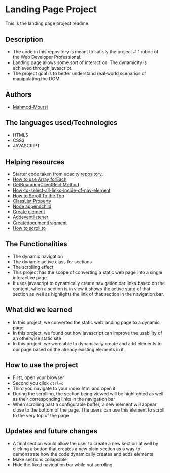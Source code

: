 # Landing Page Project

This is the landing page project readme.

## Description

- The code in this repository is meant to satisfy the project # 1 rubric of the Web Developer Professional.
- Landing page allows some sort of interaction. The dynamicity is achieved through javascript.
- The project goal is to better understand real-world scenarios of manipulating the DOM

## Authors

- [Mahmod-Moursi](https://github.com/Mahmod-Moursi)

## The languages used/Technologies

- HTML5
- CSS3
- JAVASCRIPT

## Helping resources

- Starter code taken from udacity [repository](https://github.com/udacity/fend/tree/refresh-2019/projects/landing-page).
- [How to use Array forEach](https://developer.mozilla.org/en-US/docs/Web/JavaScript/Reference/Global_Objects/Array/forEach)
- [GetBoundingClientRect Method](https://developer.mozilla.org/en-US/docs/Web/API/Element/getBoundingClientRect)
- [How-to-select-all-links-inside-of-nav-element](https://stackoverflow.com/questions/41085068/how-to-select-all-links-inside-of-nav-element)
- [How to Scroll To the Top](https://www.w3schools.com/howto/howto_js_scroll_to_top.asp)
- [ClassList Property](https://www.w3schools.com/jsref/prop_element_classlist.asp)
- [Node appendchild](https://www.w3schools.com/jsref/met_node_appendchild.asp)
- [Create element](https://www.w3schools.com/jsref/met_document_createelement.asp)
- [Addeventlistener](https://www.w3schools.com/jsref/met_element_addeventlistener.asp)
- [Createdocumentfragment](https://www.w3schools.com/JSREF/met_document_createdocumentfragment.asp)
- [How to scroll to](https://www.w3schools.com/jsref/met_win_scrollto.asp)

## The Functionalities

- The dynamic navigation
- The dynamic active class for sections
- The scrolling effect
- This project has the scope of converting a static web page into a single interactive page.
- It uses javascript to dynamically create navigation bar links based on the content, when a section is in view it shows the active state of that section as well as highlights the link of that section in the navigation bar.

## What did we learned

- In this project, we converted the static web landing page to a dynamic page
- In this project, we found out how javascript can improve the usability of an otherwise static site
- In this project, we were able to dynamically create and add elements to our page based on the already existing elements in it.

## How to use the project

- First, open your browser
- Second you click `ctrl+o`
- Third you navigate to your index.html and open it
- During the scrolling, the section being viewed will be highlighted as well as their corresponding links in the navigation bar
- When scrolling past a configurable buffer, a new element will appear close to the bottom of the page. The users can use this element to scroll to the very top of the page

## Updates and future changes

- A final section would allow the user to create a new section at well by clicking a button that creates a new plain section as a way to demonstrate how the code dynamically creates and adds elements
- Make sections collapsible
- Hide the fixed navigation bar while not scrolling

